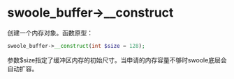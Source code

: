 # swoole_buffer->__construct

创建一个内存对象。函数原型：
```php
swoole_buffer->__construct(int $size = 128);
```
参数$size指定了缓冲区内存的初始尺寸。当申请的内存容量不够时swoole底层会自动扩容。